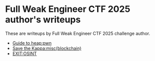 # Full Weak Engineer CTF 2025 author's writeups
These are writeups by Full Weak Engineer CTF 2025 challenge author.

* [Guide to heap:pwn](Guide_to_heap)
* [Save the Kappa:misc(blockchain)](Save_the_Kappa)
* [EXIT:OSINT](EXIT)
